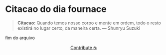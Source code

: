 # Citacao do dia fournace

> **Citacao:** Quando temos nosso corpo e mente em ordem, todo o resto existirá no lugar certo, da maneira certa. — Shunryu Suzuki

fim do arquivo

<watermark-footer>
<p align="center">
  <a href="https://github.com/ruisuan/ruisuan/blob/main/contribute.md">Contribute ☕</a>
</p>
</watermark-footer>
